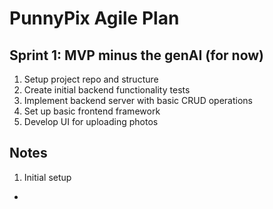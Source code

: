 # PunnyPix Agile Plan

## Sprint 1: MVP minus the genAI (for now)

1. Setup project repo and structure
2. Create initial backend functionality tests
3. Implement backend server with basic CRUD operations
4. Set up basic frontend framework
5. Develop UI for uploading photos

## Notes

1. Initial setup

-
